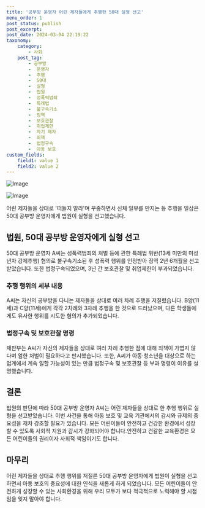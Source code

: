 ```yaml
---
title: '공부방 운영자 어린 제자들에게 추행한 50대 실형 선고'
menu_order: 1
post_status: publish
post_excerpt: 
post_date: 2024-03-04 22:19:22
taxonomy:
    category:
        - 사회
    post_tag:
        - 공부방
        -  운영자
        -  추행
        -  50대
        -  실형
        -  법원
        -  성폭력범죄
        -  특례법
        -  불구속기소
        -  징역
        -  보호관찰
        -  취업제한
        -  자기 제자
        -  죄책
        -  법정구속
        -  아동 보호
custom_fields:
    field1: value 1
    field2: value 2
---
```


![Image](https://imgnews.pstatic.net/image/025/2024/03/04/0003344964_001_20240304094001062.jpg?type=w647)

![Image](https://imgnews.pstatic.net/image/025/2024/03/04/0003344964_002_20240304094001093.jpg?type=w647)

어린 제자들을 상대로 '떠들지 말라'며 꾸중하면서 신체 일부를 만지는 등 추행을 일삼은 50대 공부방 운영자에게 법원이 실형을 선고했습니다.
## 법원, 50대 공부방 운영자에게 실형 선고
50대 공부방 운영자 A씨는 성폭력범죄의 처벌 등에 관한 특례법 위반(13세 미만의 미성년자 강제추행) 혐의로 불구속기소된 후 성폭력 행위를 인정받아 징역 2년 6개월을 선고받았습니다. 또한 법정구속되었으며, 3년 간 보호관찰 및 취업제한이 부과되었습니다.
### 추행 행위의 세부 내용
A씨는 자신의 공부방을 다니는 제자들을 상대로 여러 차례 추행을 저질렀습니다. B양(11세)과 C양(11세)에게 각각 2차례와 3차례 추행을 한 것으로 드러났으며, 다른 학생들에게도 유사한 행위를 시도한 혐의가 추가되었습니다.
### 법정구속 및 보호관찰 명령
재판부는 A씨가 자신의 제자들을 상대로 여러 차례 추행한 점에 대해 죄책이 가볍지 않다며 엄한 처벌이 필요하다고 판시했습니다. 또한, A씨가 아동·청소년을 대상으로 하는 업계에서 계속 일할 가능성이 있는 만큼 법정구속 및 보호관찰 등 부과 명령이 이유를 설명했습니다.
## 결론
법원의 판단에 따라 50대 공부방 운영자 A씨는 어린 제자들을 상대로 한 추행 행위로 실형을 선고받았습니다. 이번 사건을 통해 아동 보호 및 교육 기관에서의 감시와 규제의 중요성을 재차 강조할 필요가 있습니다. 모든 어린이들이 안전하고 건강한 환경에서 성장할 수 있도록 사회적 지원과 감시가 강화되어야 합니다.안전하고 건갈한 교육환경은 모든 어린이들의 권리이자 사회적 책임이기도 합니다.
## 마무리
어린 제자들을 상대로 추행 행위를 저질른 50대 공부방 운영자에게 법원이 실형을 선고하면서 아동 보호의 중요성에 대한 인식을 새롭게 하게 되었습니다. 모든 어린이들이 안전하게 성장할 수 있는 사회환경을 위해 우리 모두가 보다 적극적으로 노력해야 할 시점임을 잊지 말아야 합니다.
